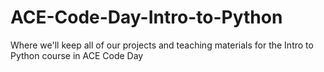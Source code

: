 # ACE-Code-Day-Intro-to-Python
Where we'll keep all of our projects and teaching materials for the Intro to Python course in ACE Code Day
